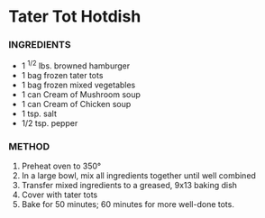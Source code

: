 # Tater Tot Hotdish

### INGREDIENTS

* 1 <sup>1/2</sup> lbs. browned hamburger
* 1 bag frozen tater tots
* 1 bag frozen mixed vegetables
* 1 can Cream of Mushroom soup
* 1 can Cream of Chicken soup
* 1 tsp. salt
* 1/2 tsp. pepper

### METHOD

1. Preheat oven to 350&deg; 
2. In a large bowl, mix all ingredients together until well combined
3. Transfer mixed ingredients to a greased, 9x13 baking dish
4. Cover with tater tots
5. Bake for 50 minutes; 60 minutes for more well-done tots.
